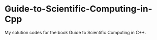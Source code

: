 # Guide-to-Scientific-Computing-in-Cpp

My solution codes for the book Guide to Scientific Computing in C++.
